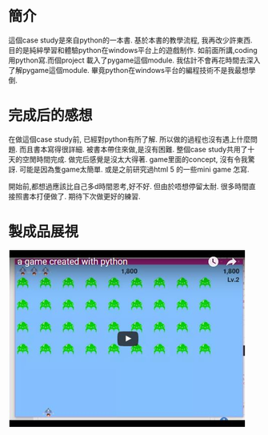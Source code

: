 # 簡介
這個case study是來自python的一本書. 基於本書的教學流程, 我再改少許東西. 目的是純綷學習和體驗python在windows平台上的遊戲制作.
如前面所講,coding用python寫.而個project 載入了pygame這個module. 我估計不會再花時間去深入了解pygame這個module. 畢竟python在windows平台的編程技術不是我最想學倒.

# 完成后的感想
在做這個case study前, 已經對python有所了解. 所以做的過程也沒有遇上什麼問題. 而且書本寫得很詳細. 被書本帶住來做,是沒有困難.
整個case study共用了十天的空閒時間完成. 做完后感覺是沒太大得著. game里面的concept, 沒有令我驚訝. 可能是因為隻game太簡單. 或是之前研究過html 5 的一些mini game 怎寫. 

開始前,都想過應該比自己多d時間恩考,好不好. 但由於唔想停留太耐. 很多時間直接照書本打便做了.
期待下次做更好的練習.

# 製成品展視
[![screenshot](/images/screen.jpg)](https://www.youtube.com/watch?v=xSGFq-Z5-NM)
